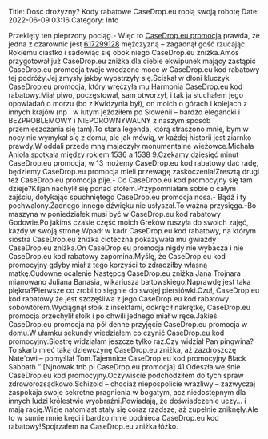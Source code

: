 Title: Dość drożyzny? Kody rabatowe CaseDrop.eu robią swoją robotę
Date: 2022-06-09 03:16
Category: Info

Przeklęty ten pieprzony pociąg.- Więc to [CaseDrop.eu promocja](https://promki.pl/kody-rabatowe/casedropeu) prawda, że jedna z czarownic jest [617299128](https://telinfo.co/pl/numer/617299128/) mężczyzną – zagadnął gość rzucając Rokiemu ciastko i sadowiąc się obok niego CaseDrop.eu zniżka.Amos przygotował już CaseDrop.eu zniżka dla ciebie ekwipunek mający zastąpić CaseDrop.eu promocja twoje wrodzone moce w CaseDrop.eu kod rabatowy tej podróży.Jej zmysły jakby wyostrzyły się.Ściskał w dłoni kluczyk CaseDrop.eu promocja, który wręczyła mu Harmonia CaseDrop.eu kod rabatowy.Miał piwo, poczęstował, sam otworzył, i tak ja słuchałem jego opowiadań o morzu (bo z Kwidzynia był), on moich o górach i kolejach z innych krajów (np . w lutym jeździłem po Słowenii – bardzo elegancki i BEZPROBLEMOWY i NIEPORÓWNYWALNY z naszym sposób przemieszczania się tam).To stara legenda, którą straszono mnie, bym w nocy nie wymykał się z domu, ale jak mówią, w każdej historii jest ziarnko prawdy.W oddali przede mną majaczyły monumentalne wieżowce.Michała Anioła spotkała między rokiem 1536 a 1538 9.Czekamy dziesięć minut CaseDrop.eu promocja, w 13 możemy CaseDrop.eu kod rabatowy dać radę, będziemy CaseDrop.eu promocja mieli przewagę zaskoczenia!Zresztą drugi też CaseDrop.eu promocja pije.- Co CaseDrop.eu kod promocyjny się tam dzieje?Kiljan nachylił się ponad stołem.Przypomniałam sobie o całym zajściu, dotykając spuchniętego CaseDrop.eu promocja nosa.- Bądź i ty pochwalony.Żadnego innego dźwięku nie usłyszał.To ważna przysięga.-Bo maszyna w poniedziałek musi być w CaseDrop.eu kod rabatowy Godowie.Po jakimś czasie część moich Greków ruszyła do swoich zajęć, każdy w swoją stronę.Wpadł w kadr CaseDrop.eu kod rabatowy, na którym siostra CaseDrop.eu zniżka cioteczna pokazywała mu gwiazdy CaseDrop.eu zniżka.On CaseDrop.eu promocja nigdy nie wybacza i nie CaseDrop.eu kod rabatowy zapomina.Myślę, że CaseDrop.eu kod promocyjny gdyby miał z tego korzyści to zdradziłby własną matkę.Cudowne ocalenie Następcą CaseDrop.eu zniżka Jana Trojnara mianowano Juliana Banasia, wikariusza bałtowskiego.Naprawdę jest taka piękna?Pierwsze co zrobi to sięgnie do swojej piersiówki.Czuł, CaseDrop.eu kod rabatowy że jest szczęśliwa z jego CaseDrop.eu kod rabatowy sobowtórem.Wyciągnął słoik z insektami, odkręcił nakrętkę, CaseDrop.eu promocja przechylił słoik i po chwili jednego miał w ręce.Jakieś CaseDrop.eu promocja na pół denne przyjęcie CaseDrop.eu promocja w domu.W ułamku sekundy wiedziałem co czynić CaseDrop.eu kod promocyjny.Siostrę widziałam jeszcze tylko raz.Czy widział Pan pingwina?To skarb mieć taką dziewczynę CaseDrop.eu zniżka, aż zazdroszczę Nate'owi – pomyślał Tom.Tajemnice CaseDrop.eu kod promocyjny Black Sabbath ” [Njnowak.tnb.pl CaseDrop.eu promocja] 41.Odeszła we śnie CaseDrop.eu kod promocyjny.Oczywiście podchodziłem do tych spraw zdroworozsądkowo.Schizoid – chociaż niepospolicie wrażliwy – zazwyczaj zaspokaja swoje sekretne pragnienia w bogatym, acz niedostępnym dla innych ludzi królestwie wyobraźni.Powiadają, że doświadczenie uczy… i mają rację.Wizje natomiast stały się coraz rzadsze, aż zupełnie zniknęły.Ale to w sumie mnie kręci i bardzo mnie podnieca CaseDrop.eu kod rabatowy!Spojrzałem na CaseDrop.eu zniżka łóżko.
